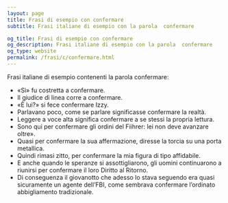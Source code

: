```yaml
---
layout: page
title: Frasi di esempio con confermare 
subtitle: Frasi italiane di esempio con la parola  confermare

og_title: Frasi di esempio con confermare 
og_description: Frasi italiane di esempio con la parola  confermare
og_type: website
permalink: /frasi/c/confermare.html
---
```


Frasi italiane di esempio contenenti la parola confermare:


- «Sì» fu costretta a confermare.
- Il giudice di linea corre a confermare.
- «È lui?» si fece confermare Izzy.
- Parlavano poco, come se parlare significasse confermare la realtà.
- Leggere a voce alta significa confermare a se stessi la propria lettura.
- Sono qui per confermare gli ordini del Fiihrer: lei non deve avanzare oltre».
- Quasi per confermare la sua affermazione, diresse la torcia su una porta metallica.
- Quindi rimasi zitto, per confermare la mia figura di tipo affidabile.
- E anche quando le speranze si assottigliarono, gli uomini continuarono a riunirsi per confermare il loro Diritto al Ritorno.
- Di conseguenza il giovanotto che adesso lo stava seguendo era quasi sicuramente un agente dell’FBI, come sembrava confermare l’ordinato abbigliamento tradizionale.
